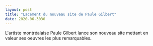 ```yaml
---
layout: post
title: "Lacement du nouveau site de Paule Gilbert"
date: 2020-06-3030
---
```


L'artiste montréalaise Paule Gilbert lance son nouveau site mettant en valeur ses oeuvres les plus remarquables.
